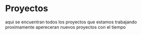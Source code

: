# Proyectos
aqui se encuentran todos los proyectos que estamos trabajando
proximamente apereceran nuevos proyectos con el tiempo
